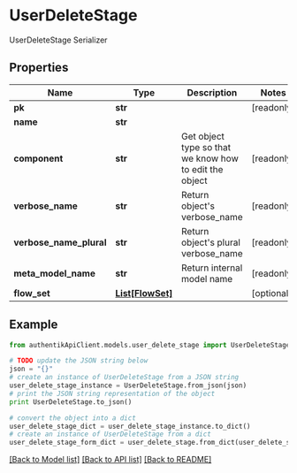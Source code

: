 # UserDeleteStage

UserDeleteStage Serializer

## Properties
Name | Type | Description | Notes
------------ | ------------- | ------------- | -------------
**pk** | **str** |  | [readonly] 
**name** | **str** |  | 
**component** | **str** | Get object type so that we know how to edit the object | [readonly] 
**verbose_name** | **str** | Return object&#39;s verbose_name | [readonly] 
**verbose_name_plural** | **str** | Return object&#39;s plural verbose_name | [readonly] 
**meta_model_name** | **str** | Return internal model name | [readonly] 
**flow_set** | [**List[FlowSet]**](FlowSet.md) |  | [optional] 

## Example

```python
from authentikApiClient.models.user_delete_stage import UserDeleteStage

# TODO update the JSON string below
json = "{}"
# create an instance of UserDeleteStage from a JSON string
user_delete_stage_instance = UserDeleteStage.from_json(json)
# print the JSON string representation of the object
print UserDeleteStage.to_json()

# convert the object into a dict
user_delete_stage_dict = user_delete_stage_instance.to_dict()
# create an instance of UserDeleteStage from a dict
user_delete_stage_form_dict = user_delete_stage.from_dict(user_delete_stage_dict)
```
[[Back to Model list]](../README.md#documentation-for-models) [[Back to API list]](../README.md#documentation-for-api-endpoints) [[Back to README]](../README.md)



